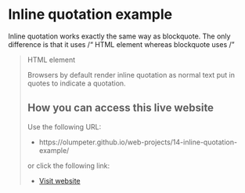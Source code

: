 # Inline quotation example

Inline quotation works exactly the same way as blockquote. The only difference is that it uses /<q/> HTML element whereas blockquote uses /<blockquote/> HTML element

Browsers by default render inline quotation as normal text put in quotes to indicate a quotation.

## How you can access this live website
<p>Use the following URL:</p>
<ul>
  <li>https://olumpeter.github.io/web-projects/14-inline-quotation-example/</li>
</ul>
<p>or click the following link:</p> 
<ul>
  <li><a href="https://olumpeter.github.io/web-projects/14-inline-quotation-example/">
    Visit website</a></li>
</ul>


